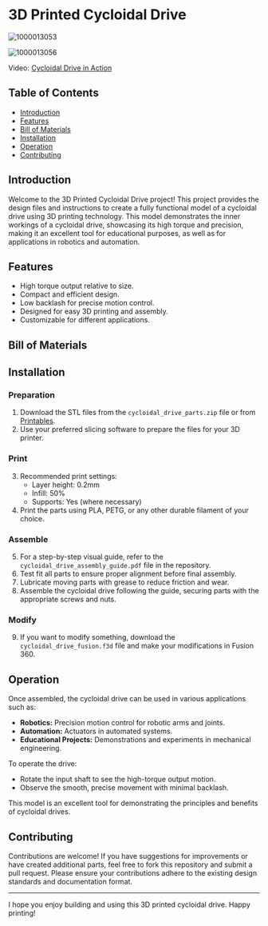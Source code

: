 # 3D Printed Cycloidal Drive

![1000013053](https://github.com/Dmitrii-Tomin/cycloidal_drive/assets/83939750/7c34e9cf-ec07-4540-9f4c-e8ff1ee39854)


![1000013056](https://github.com/Dmitrii-Tomin/cycloidal_drive/assets/83939750/7056bf63-8637-4f56-a6c2-e56981430d88)


Video: [Cycloidal Drive in Action](https://youtube.com/shorts/xXizu3-S0T4)

## Table of Contents

- [Introduction](#introduction)
- [Features](#features)
- [Bill of Materials](#bill-of-materials)
- [Installation](#installation)
- [Operation](#operation)
- [Contributing](#contributing)

## Introduction

Welcome to the 3D Printed Cycloidal Drive project! This project provides the design files and instructions to create a fully functional model of a cycloidal drive using 3D printing technology. This model demonstrates the inner workings of a cycloidal drive, showcasing its high torque and precision, making it an excellent tool for educational purposes, as well as for applications in robotics and automation.

## Features

- High torque output relative to size.
- Compact and efficient design.
- Low backlash for precise motion control.
- Designed for easy 3D printing and assembly.
- Customizable for different applications.

## Bill of Materials



## Installation

### Preparation

1. Download the STL files from the `cycloidal_drive_parts.zip` file or from [Printables](https://www.printables.com/model/928009-cycloidal-drive).
2. Use your preferred slicing software to prepare the files for your 3D printer.

### Print

3. Recommended print settings:
   - Layer height: 0.2mm
   - Infill: 50%
   - Supports: Yes (where necessary)
4. Print the parts using PLA, PETG, or any other durable filament of your choice.

### Assemble

5. For a step-by-step visual guide, refer to the `cycloidal_drive_assembly_guide.pdf` file in the repository.
6. Test fit all parts to ensure proper alignment before final assembly.
7. Lubricate moving parts with grease to reduce friction and wear.
8. Assemble the cycloidal drive following the guide, securing parts with the appropriate screws and nuts.

### Modify

9. If you want to modify something, download the `cycloidal_drive_fusion.f3d` file and make your modifications in Fusion 360.

## Operation

Once assembled, the cycloidal drive can be used in various applications such as:

- **Robotics:** Precision motion control for robotic arms and joints.
- **Automation:** Actuators in automated systems.
- **Educational Projects:** Demonstrations and experiments in mechanical engineering.

To operate the drive:

- Rotate the input shaft to see the high-torque output motion.
- Observe the smooth, precise movement with minimal backlash.

This model is an excellent tool for demonstrating the principles and benefits of cycloidal drives.

## Contributing

Contributions are welcome! If you have suggestions for improvements or have created additional parts, feel free to fork this repository and submit a pull request. Please ensure your contributions adhere to the existing design standards and documentation format.

---

I hope you enjoy building and using this 3D printed cycloidal drive. Happy printing!

